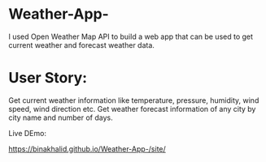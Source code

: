 # Weather-App-
I used Open Weather Map API to build a web app that can be used to get current weather and forecast weather data.

# User Story:
Get current weather information like temperature, pressure, humidity, wind speed, wind direction etc.
Get weather forecast information of any city by city name and number of days.

Live DEmo: 

https://binakhalid.github.io/Weather-App-/site/
